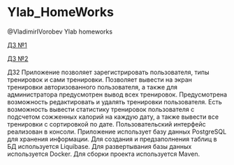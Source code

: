 # Ylab_HomeWorks
@VladimirIVorobev Ylab homeworks


[ДЗ №1](https://github.com/101422/Ylab_HomeWorks/pull/2/files)

[ДЗ №2](https://github.com/101422/Ylab_HomeWorks/pull/3/files)

ДЗ2
Приложение позволяет зарегистрировать пользователя, типы тренировок и сами тренировки.
Позволяет вывести на экран тренировки авторизованного пользователя, а также для администратора предусмотрен вывод всех тренировок.
Предусмотрена возможность редактировать и удалять тренировки пользователя.
Есть возможность вывести статистику тренировок пользователя с подсчетом сожженных калорий на каждую дату, а также вывести все тренировки с сортировкой по дате.
Пользовательский интерфейс реализован в консоли.
Приложение использует базу данных PostgreSQL для хранения информации.
Для создания и предзаполнения таблиц в БД используется Liquibase.
Для развертывания базы данных используется Docker.
Для сборки проекта используется Maven.
